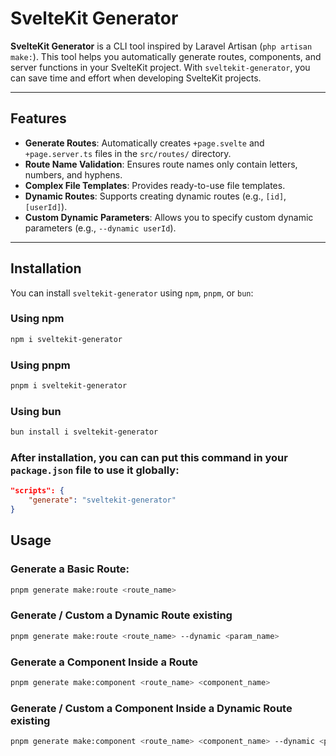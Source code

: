# SvelteKit Generator

**SvelteKit Generator** is a CLI tool inspired by Laravel Artisan (`php artisan make:`). This tool helps you automatically generate routes, components, and server functions in your SvelteKit project. With `sveltekit-generator`, you can save time and effort when developing SvelteKit projects.

---

## Features

- **Generate Routes**: Automatically creates `+page.svelte` and `+page.server.ts` files in the `src/routes/` directory.
- **Route Name Validation**: Ensures route names only contain letters, numbers, and hyphens.
- **Complex File Templates**: Provides ready-to-use file templates.
- **Dynamic Routes**: Supports creating dynamic routes (e.g., `[id]`, `[userId]`).
- **Custom Dynamic Parameters**: Allows you to specify custom dynamic parameters (e.g., `--dynamic userId`).

---

## Installation

You can install `sveltekit-generator` using `npm`, `pnpm`, or `bun`:

### Using npm
```bash
npm i sveltekit-generator
```

### Using pnpm
```bash
pnpm i sveltekit-generator
```

### Using bun
```bash
bun install i sveltekit-generator
```
### After installation, you can can put this command in your `package.json` file to use it globally:

```json
"scripts": {
    "generate": "sveltekit-generator"
}
```

## Usage

### Generate a Basic Route:

```bash
pnpm generate make:route <route_name>
```

### Generate / Custom a Dynamic Route existing

```bash
pnpm generate make:route <route_name> --dynamic <param_name>
```

### Generate a Component Inside a Route

```bash
pnpm generate make:component <route_name> <component_name>
```

### Generate / Custom a Component Inside a Dynamic Route existing

```bash
pnpm generate make:component <route_name> <component_name> --dynamic <param_name>
```
